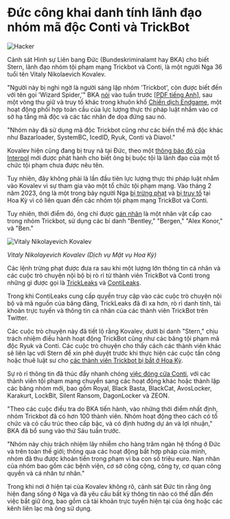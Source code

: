 # Đức công khai danh tính lãnh đạo nhóm mã độc Conti và TrickBot

![Hacker](https://www.bleepstatic.com/content/hl-images/2024/06/27/blacksuit-hacker.jpg)

Cảnh sát Hình sự Liên bang Đức (Bundeskriminalamt hay BKA) cho biết Stern, lãnh đạo nhóm tội phạm mạng Trickbot và Conti, là một người Nga 36 tuổi tên Vitaly Nikolaevich Kovalev.

"Người này bị nghi ngờ là người sáng lập nhóm 'Trickbot', còn được biết đến với tên gọi 'Wizard Spider,'" BKA [nói](https://www.bka.de/DE/IhreSicherheit/Fahndungen/Personen/BekanntePersonen/Endgame%5F2/KVN/Sachverhalt.html) vào tuần trước \[[PDF tiếng Anh](https://www.bka.de/DE/IhreSicherheit/Fahndungen/Personen/BekanntePersonen/Endgame%5F2/KVN/Englisch.pdf?%5F%5Fblob=publicationFile&v=1)\], sau một vòng thu giữ và truy tố khác trong khuôn khổ [Chiến dịch Endgame](https://www.bleepingcomputer.com/tag/operation-endgame/), một hoạt động phối hợp toàn cầu của lực lượng thực thi pháp luật nhắm vào cơ sở hạ tầng mã độc và các tác nhân đe dọa đứng sau nó.

"Nhóm này đã sử dụng mã độc Trickbot cũng như các biến thể mã độc khác như Bazarloader, SystemBC, IcedID, Ryuk, Conti và Diavol."

Kovalev hiện cũng đang bị truy nã tại Đức, theo một [thông báo đỏ của Interpol](https://www.interpol.int/en/How-we-work/Notices/Red-Notices/View-Red-Notices#2025-39252) mới được phát hành cho biết ông bị buộc tội là lãnh đạo của một tổ chức tội phạm chưa được nêu tên.

Tuy nhiên, đây không phải là lần đầu tiên lực lượng thực thi pháp luật nhắm vào Kovalev vì sự tham gia vào một tổ chức tội phạm mạng. Vào tháng 2 năm 2023, ông là một trong bảy người Nga [bị trừng phạt](https://www.bleepingcomputer.com/news/security/us-and-uk-sanction-trickbot-and-conti-ransomware-operation-members/) và [bị truy tố](https://www.justice.gov/usao-nj/pr/russian-national-charged-bank-fraud-related-hacking-campaign) tại Hoa Kỳ vì có liên quan đến các nhóm tội phạm mạng TrickBot và Conti. 

Tuy nhiên, thời điểm đó, ông chỉ được [gán nhãn](https://www.secretservice.gov/investigations/mostwanted/kovalev) là một nhân vật cấp cao trong nhóm Trickbot, sử dụng các bí danh "Bentley," "Bergen," "Alex Konor," và "Ben."

![Vitaly Nikolayevich Kovalev](https://www.bleepstatic.com/images/news/u/1109292/2025/Vitaly-Nikolayevich-Kovalev.jpg)

_Vitaly Nikolayevich Kovalev (Dịch vụ Mật vụ Hoa Kỳ)_

Các lệnh trừng phạt được đưa ra sau khi một lượng lớn thông tin cá nhân và các cuộc trò chuyện nội bộ bị rò rỉ từ thành viên TrickBot và Conti trong những gì được gọi là [TrickLeaks](http://www.wired.com/story/trickbot-trickleaks-bentley/) và [ContiLeaks](https://www.bleepingcomputer.com/news/security/conti-ransomwares-internal-chats-leaked-after-siding-with-russia/).

Trong khi ContiLeaks cung cấp quyền truy cập vào các cuộc trò chuyện nội bộ và mã nguồn của băng đảng, TrickLeaks đã đi xa hơn, rò rỉ danh tính, tài khoản trực tuyến và thông tin cá nhân của các thành viên TrickBot trên Twitter.

Các cuộc trò chuyện này đã tiết lộ rằng Kovalev, dưới bí danh "Stern," chịu trách nhiệm điều hành hoạt động TrickBot cũng như các băng tội phạm mã độc Ryuk và Conti. Các cuộc trò chuyện cho thấy cách các thành viên khác sẽ liên lạc với Stern để xin phê duyệt trước khi thực hiện các cuộc tấn công hoặc thuê luật sư cho [các thành viên Trickbot bị bắt ở Hoa Kỳ](https://www.bleepingcomputer.com/news/security/us-charges-latvian-for-helping-develop-the-trickbot-malware/).

Sự rò rỉ thông tin đã thúc đẩy nhanh chóng [việc đóng cửa Conti](https://www.bleepingcomputer.com/news/security/conti-ransomware-shuts-down-operation-rebrands-into-smaller-units/), với các thành viên tội phạm mạng chuyển sang các hoạt động khác hoặc thành lập các băng nhóm mới, bao gồm Royal, Black Basta, BlackCat, AvosLocker, Karakurt, LockBit, Silent Ransom, DagonLocker và ZEON.

"Theo các cuộc điều tra do BKA tiến hành, vào những thời điểm nhất định, nhóm Trickbot đã có hơn 100 thành viên. Nhóm hoạt động theo cách có tổ chức và có cấu trúc theo cấp bậc, và có định hướng dự án và lợi nhuận," BKA đã bổ sung vào thứ Sáu tuần trước.

"Nhóm này chịu trách nhiệm lây nhiễm cho hàng trăm ngàn hệ thống ở Đức và trên toàn thế giới; thông qua các hoạt động bất hợp pháp của mình, nhóm đã thu được khoản tiền trong phạm vi ba con số triệu euro. Nạn nhân của nhóm bao gồm các bệnh viện, cơ sở công cộng, công ty, cơ quan công quyền và cá nhân tư nhân."

Trong khi nơi ở hiện tại của Kovalev không rõ, cảnh sát Đức tin rằng ông hiện đang sống ở Nga và đã yêu cầu bất kỳ thông tin nào có thể dẫn đến việc bắt giữ ông, bao gồm cả tài khoản trực tuyến hiện tại của ông hoặc các kênh liên lạc mà ông sử dụng.